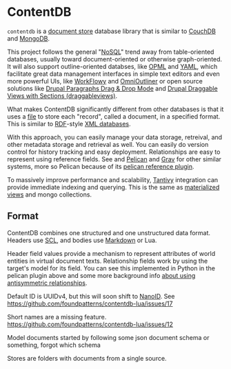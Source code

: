 # ContentDB

`contentdb` is a [document store](https://en.wikipedia.org/wiki/Document-oriented_database) database library that is similar to [CouchDB](https://en.wikipedia.org/wiki/Apache_CouchDB) and [MongoDB](https://en.wikipedia.org/wiki/MongoDB).

This project follows the general "[NoSQL](https://en.wikipedia.org/wiki/NoSQL)" trend away from table-oriented databases, usually toward document-oriented or otherwise graph-oriented.  It will also support outline-oriented databses, like [OPML](https://en.wikipedia.org/wiki/OPML) and [YAML](https://en.wikipedia.org/wiki/YAML), which facilitate great data management interfaces in simple text editors and even more powerful UIs, like [WorkFlowy](http://workflowy.com) and [OmniOutliner](https://www.omnigroup.com/omnioutliner/) or open source solutions like [Drupal Paragraphs Drag & Drop Mode](https://www.drupal.org/project/paragraphs/issues/2825575) and [Drupal Draggable Views with Sections (draggableviews)](https://drupal.stackexchange.com/questions/74731/draggable-view-with-sections).

What makes ContentDB significantly different from other databases is that it uses a [file](https://en.wikipedia.org/wiki/Computer_file) to store each "record", called a document, in a specified format.  This is similar to [RDF](https://en.wikipedia.org/wiki/Resource_Description_Framework)-style [XML databases](https://en.wikipedia.org/wiki/XML_database).

With this approach, you can easily manage your data storage, retreival, and other metadata storage and retrieval as well.  You can easily do version control for history tracking and easy deployment.  Relationships are easy to represent using reference fields.  See  and [Pelican](https://github.com/getpelican/pelican) and [Grav](https://getgrav.org/) for other similar systems, more so Pelican because of its [pelican reference plugin](https://github.com/mitchtbaum/pelican_reference).

To massively improve performance and scalability, [Tantivy](https://github.com/tantivy-search/tantivy) integration can provide immediate indexing and querying.  This is the same as [materialized views](https://en.wikipedia.org/wiki/Materialized_view) and mongo collections.

## Format

ContentDB combines one structured and one unstructured data format.  Headers use [SCL](https://github.com/Keats/scl), and bodies use [Markdown](https://en.wikipedia.org/wiki/Markdown) or Lua.

Header field values provide a mechanism to represent attributes of world entities in virtual document texts.  Relationship fields work by using the target's model for its field.  You can see this implemented in Python in the pelican plugin above and some more background info [about using antisymmetric relationships](https://github.com/getzola/zola/issues/314).

Default ID is UUIDv4, but this will soon shift to [NanoID](https://github.com/ai/nanoid).  See https://github.com/foundpatterns/contentdb-lua/issues/17

Short names are a missing feature.  https://github.com/foundpatterns/contentdb-lua/issues/12

Model documents started by following some json document schema or something, forgot which schema

Stores are folders with documents from a single source.
